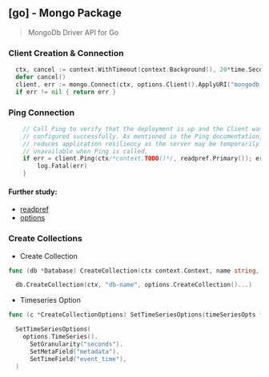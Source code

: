 ## [go] - Mongo Package

> MongoDb Driver API for Go

### Client Creation & Connection
```go
  ctx, cancel := context.WithTimeout(context.Background(), 20*time.Second)
  defer cancel()
  client, err := mongo.Connect(ctx, options.Client().ApplyURI("mongodb://foo:bar@localhost:27017"))
  if err != nil { return err }
```

### Ping Connection
```go
	// Call Ping to verify that the deployment is up and the Client was
	// configured successfully. As mentioned in the Ping documentation, this
	// reduces application resiliency as the server may be temporarily
	// unavailable when Ping is called.
	if err = client.Ping(ctx/*context.TODO()*/, readpref.Primary()); err != nil {
		log.Fatal(err)
	}
```
#### Further study:
* [readpref](https://pkg.go.dev/go.mongodb.org/mongo-driver@v1.8.4/mongo/readpref)
* [options](https://pkg.go.dev/go.mongodb.org/mongo-driver@v1.8.4/mongo/options)


### Create Collections
* Create Collection
```go
func (db *Database) CreateCollection(ctx context.Context, name string, opts ...*options.CreateCollectionOptions) error
```
```go
  db.CreateCollection(ctx, "db-name", options.CreateCollection()...)
```

* Timeseries Option
```go
func (c *CreateCollectionOptions) SetTimeSeriesOptions(timeSeriesOpts *TimeSeriesOptions) *CreateCollectionOptions
```

```go
  SetTimeSeriesOptions(
    options.TimeSeries().
      SetGranularity("seconds").
      SetMetaField("metadata").
      SetTimeField("event_time"),
  )
```


